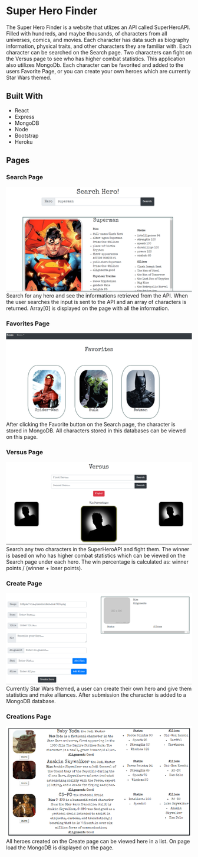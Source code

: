 # Super Hero Finder

The Super Hero Finder is a website that utlizes an API called SuperHeroAPI. Filled with hundreds, and maybe thousands, of characters from all universes, comics, and movies. Each character has data such as biography information, physical traits, and other characters they are familiar with. Each character can be searched on the Search page. Two characters can fight on the Versus page to see who has higher combat statistics. This application also utilizes MongoDb. Each character can be favorited and added to the users Favorite Page, or you can create your own heroes which are currently Star Wars themed.


## Built With

* React
* Express
* MongoDB
* Node
* Bootstrap
* Heroku


## Pages
### Search Page
![Screenshot](searchpage.PNG)
Search for any hero and see the informations retrieved from the API. When the user searches the input is sent to the API and an array of characters is returned. Array[0] is displayed on the page with all the information.

### Favorites Page

![Screenshot](Favoritespage.PNG)
After clicking the Favorite button on the Search page, the character is stored in MongoDB. All characters stored in this databases can be viewed on this page.

### Versus Page
![Screenshot](Versuspage.PNG)
Search any two characters in the SuperHeroAPI and fight them. The winner is based on who has higher combat statistics which can be viewed on the Search page under each hero. The win percentage is calculated as: winner points / (winner + loser points).

### Create Page
![Screenshot](createpage.PNG)
Currently Star Wars themed, a user can create their own hero and give them statistics and make alliances. After submission the character is added to a MongoDB database.

### Creations Page
![Screenshot](creationspage.PNG)
All heroes created on the Create page can be viewed here in a list. On page load the MongoDB is displayed on the page.